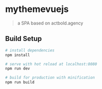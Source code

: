 # mythemevuejs

> a SPA based on actbold.agency

## Build Setup

``` bash
# install dependencies
npm install

# serve with hot reload at localhost:8080
npm run dev

# build for production with minification
npm run build
```

